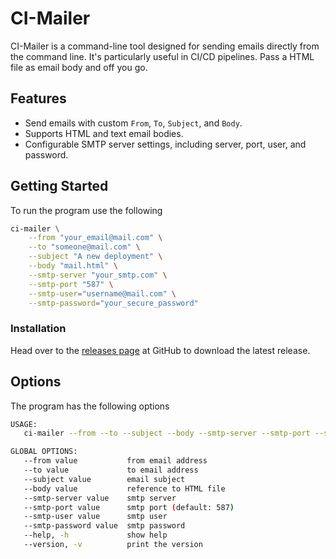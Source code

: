 # CI-Mailer

CI-Mailer is a command-line tool designed for sending emails directly from the command line. It's particularly useful in CI/CD pipelines. Pass a HTML file as email body and off you go.

## Features

- Send emails with custom `From`, `To`, `Subject`, and `Body`.
- Supports HTML and text email bodies.
- Configurable SMTP server settings, including server, port, user, and password.

## Getting Started

To run the program use the following

```bash
ci-mailer \
    --from "your_email@mail.com" \
    --to "someone@mail.com" \
    --subject "A new deployment" \
    --body "mail.html" \
    --smtp-server "your_smtp.com" \
    --smtp-port "587" \
    --smtp-user="username@mail.com" \
    --smtp-password="your_secure_password"
```

### Installation

Head over to the [releases page](https://github.com/jeroensmink98/ci-mailer/releases) at GitHub to download the latest release.

## Options

The program has the following options

```bash
USAGE:
   ci-mailer --from --to --subject --body --smtp-server --smtp-port --smtp-user smtp-password   

GLOBAL OPTIONS:
   --from value           from email address
   --to value             to email address
   --subject value        email subject
   --body value           reference to HTML file
   --smtp-server value    smtp server
   --smtp-port value      smtp port (default: 587)
   --smtp-user value      smtp user
   --smtp-password value  smtp password
   --help, -h             show help
   --version, -v          print the version
```
